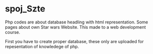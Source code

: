 # spoj_Szte

Php codes are about database headling with html representation. Some pages about own Star wars Website. This made to a web development course.

First you have to create proper database, these only are uploaded for repesentation of knowledege of php.

